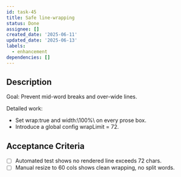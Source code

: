```yaml
---
id: task-45
title: Safe line-wrapping
status: Done
assignee: []
created_date: '2025-06-11'
updated_date: '2025-06-13'
labels:
  - enhancement
dependencies: []
---
```


## Description

Goal: Prevent mid-word breaks and over-wide lines.

Detailed work:
- Set wrap:true and width:\100%\ on every prose box.
- Introduce a global config wrapLimit = 72.

## Acceptance Criteria
- [ ] Automated test shows no rendered line exceeds 72 chars.
- [ ] Manual resize to 60 cols shows clean wrapping, no split words.
